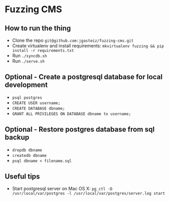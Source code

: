 # Fuzzing CMS

## How to run the thing
- Clone the repo `git@github.com:jgasteiz/fuzzing-cms.git`
- Create virtualenv and install requirements: `mkvirtualenv fuzzing && pip install -r requirements.txt`
- Run `./syncdb.sh`
- Run `./serve.sh`

## Optional - Create a postgresql database for local development

- `psql postgres`
- `CREATE USER username;`
- `CREATE DATABASE dbname;`
- `GRANT ALL PRIVILEGES ON DATABASE dbname to username;`

## Optional - Restore postgres database from sql backup

- `dropdb dbname`
- `createdb dbname`
- `psql dbname < filename.sql`


## Useful tips

- Start postgresql server on Mac OS X: `pg_ctl -D /usr/local/var/postgres -l /usr/local/var/postgres/server.log start`
